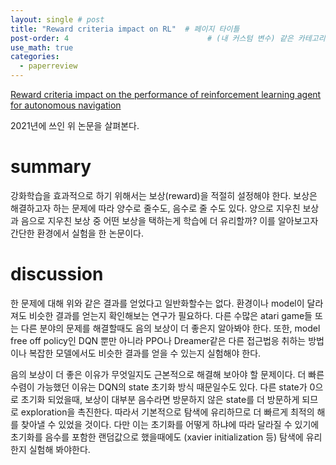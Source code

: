 ```yaml
---
layout: single # post
title: "Reward criteria impact on RL"  # 페이지 타이틀
post-order: 4                               # (내 커스텀 변수) 같은 카테고리 내 정렬 순서
use_math: true
categories:
  - paperreview
---
```


[Reward criteria impact on the performance of reinforcement learning agent for autonomous navigation][paperlink]

[paperlink]:https://www.sciencedirect.com/science/article/pii/S1568494622004586

2021년에 쓰인 위 논문을 살펴본다. 

# summary
강화학습을 효과적으로 하기 위해서는 보상(reward)을 적절히 설정해야 한다. 보상은 해결하고자 하는 문제에 따라 양수로 줄수도, 음수로 줄 수도 있다.
양으로 지우친 보상과 음으로 지우친 보상 중 어떤 보상을 택하는게 학습에 더 유리할까?
이를 알아보고자 간단한 환경에서 실험을 한 논문이다.



# discussion
한 문제에 대해 위와 같은 결과를 얻었다고 일반화할수는 없다. 환경이나 model이 달라져도 비슷한 결과를 얻는지 확인해보는 연구가 필요하다.
다른 수많은 atari game들 또는 다른 분야의 문제를 해결할때도 음의 보상이 더 좋은지 알아봐야 한다.
또한, model free off policy인 DQN 뿐만 아니라 PPO나 Dreamer같은 다른 접근법응 취하는 방법이나 복잡한 모델에서도 비슷한 결과를 얻을 수 있는지 실험해야 한다.

음의 보상이 더 좋은 이유가 무엇일지도 근본적으로 해결해 보아야 할 문제이다.
더 빠른 수렴이 가능했던 이유는 DQN의 state 초기화 방식 때문일수도 있다. 다른 state가 0으로 초기화 되었을때, 보상이 대부분 음수라면 방문하지 않은 state를 더 방문하게 되므로 exploration을 촉진한다. 따라서 기본적으로 탐색에 유리하므로 더 빠르게 최적의 해를 찾아낼 수 있었을 것이다.
다만 이는 초기화를 어떻게 하냐에 따라 달라질 수 있기에 초기화를 음수를 포함한 랜덤값으로 했을때에도 (xavier initialization 등) 탐색에 유리한지 실험해 봐야한다.



